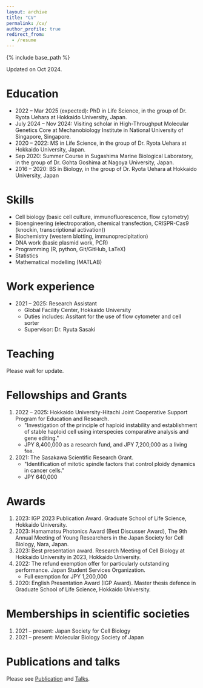 ```yaml
---
layout: archive
title: "CV"
permalink: /cv/
author_profile: true
redirect_from:
  - /resume
---
```


{% include base_path %}

Updated on Oct 2024.

Education
======
- 2022 – Mar 2025 (expected): PhD in Life Science, in the group of Dr. Ryota Uehara at Hokkaido University, Japan.
- July 2024 – Nov 2024: Visiting scholar in High-Throughput Molecular Genetics Core at Mechanobiology Institute in National University of Singapore, Singapore.
- 2020 – 2022: MS in Life Science, in the group of Dr. Ryota Uehara at Hokkaido University, Japan.
- Sep 2020: Summer Course in Sugashima Marine Biological Laboratory, in the group of Dr. Gohta Goshima at Nagoya University, Japan.
- 2016 – 2020: BS in Biology, in the group of Dr. Ryota Uehara at Hokkaido University, Japan
 
Skills
======
- Cell biology (basic cell culture, immunofluorescence, flow cytometry)
- Bioengineering (electroporation, chemical transfection, CRISPR-Cas9 (knockin, transcriptional activation))
- Biochemistry (western blotting, immunoprecipitation)
- DNA work (basic plasmid work, PCR)
- Programming (R, python, Git/GitHub, LaTeX)
- Statistics
- Mathematical modelling (MATLAB)

Work experience
======
- 2021 – 2025: Research Assistant
  - Global Facility Center, Hokkaido University
  - Duties includes: Assitant for the use of flow cytometer and cell sorter
  - Supervisor: Dr. Ryuta Sasaki

Teaching
======
Please wait for update.

Fellowships and Grants
======
1. 2022 – 2025: Hokkaido University-Hitachi Joint Cooperative Support Program for Education and Research.
    - "Investigation of the principle of haploid instability and establishment of stable haploid cell using interspecies comparative analysis and gene editing."
    - JPY 8,400,000 as a research fund, and JPY 7,200,000 as a living fee.
1. 2021: The Sasakawa Scientific Research Grant.
    - "Identification of mitotic spindle factors that control ploidy dynamics in cancer cells."
    - JPY 640,000 

Awards
======
1. 2023: IGP 2023 Publication Award. Graduate School of Life Science, Hokkaido University.
2. 2023: Hamamatsu Photonics Award (Best Discusser Award), The 9th Annual Meeting of Young Researchers in the Japan Society for Cell Biology, Nara, Japan.
3. 2023: Best presentation award. Research Meeting of Cell Biology at Hokkaido University in 2023, Hokkaido University.
5. 2022: The refund exemption offer for particularly outstanding performance. Japan Student Services Organization.
    - Full exemption for JPY 1,200,000
7. 2020: English Presentation Award (IGP Award). Master thesis defence in Graduate School of Life Science, Hokkaido University.

Memberships in scientific societies
======
1. 2021 – present: Japan Society for Cell Biology
1. 2021 – present: Molecular Biology Society of Japan

Publications and talks
======
Please see [Publication](/publications/) and [Talks](/talks/).
